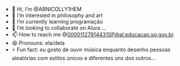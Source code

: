 - 👋 Hi, I’m @ABNICOLLY1HEM
- 👀 I’m interested in philosophy and art 
- 🌱 I’m currently learning programação
- 💞️ I’m looking to collaborate on Alura ...
- 📫 How to reach me @00001127914431SP@al.educacao.sp.gov.br
- 😄 Pronouns: ela/dela
- ⚡ Fun fact: eu gosto de ouvir música enquanto desenho pessoas aleatórias com estilos únicos e diferentes uns dos outros...

<!---
ABNICOLLY1HEM/ABNICOLLY1HEM is a ✨ special ✨ repository because its `README.md` (this file) appears on your GitHub profile.
You can click the Preview link to take a look at your changes.
--->
